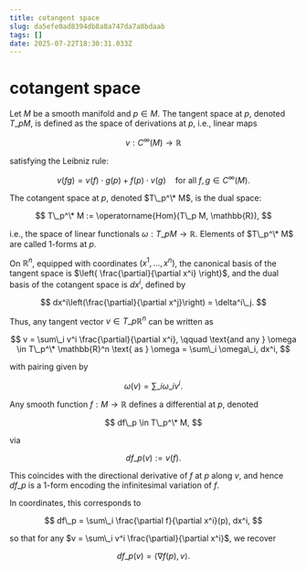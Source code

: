 ```yaml
---
title: cotangent space
slug: da5efe0ad8394db8a8a747da7a8bdaab
tags: []
date: 2025-07-22T18:30:31.033Z
---
```


# cotangent space

Let $M$ be a smooth manifold and $p \in M$. The tangent space at $p$, denoted $T\_p M$, is defined as the space of derivations at $p$, i.e., linear maps

$$
v : C^\infty(M) \to \mathbb{R}
$$

satisfying the Leibniz rule:

$$
v(fg) = v(f)\cdot g(p) + f(p)\cdot v(g) \quad \text{for all } f, g \in C^\infty(M).
$$

The cotangent space at $p$, denoted $T\_p^\* M$, is the dual space:

$$
T\_p^\* M := \operatorname{Hom}(T\_p M, \mathbb{R}),
$$

i.e., the space of linear functionals $\omega : T\_p M \to \mathbb{R}$. Elements of $T\_p^\* M$ are called 1-forms at $p$.

On $\mathbb{R}^n$, equipped with coordinates $(x^1,\dots,x^n)$, the canonical basis of the tangent space is $\left{ \frac{\partial}{\partial x^i} \right}$, and the dual basis of the cotangent space is ${dx^i}$, defined by

$$
dx^i\left(\frac{\partial}{\partial x^j}\right) = \delta^i\_j.
$$

Thus, any tangent vector $v \in T\_p \mathbb{R}^n$ can be written as

$$
v = \sum\_i v^i \frac{\partial}{\partial x^i}, \qquad \text{and any } \omega \in T\_p^\* \mathbb{R}^n \text{ as } \omega = \sum\_i \omega\_i, dx^i,
$$

with pairing given by

$$
\omega(v) = \sum\_i \omega\_i v^i.
$$

Any smooth function $f : M \to \mathbb{R}$ defines a differential at $p$, denoted

$$
df\_p \in T\_p^\* M,
$$

via

$$
df\_p(v) := v(f).
$$

This coincides with the directional derivative of $f$ at $p$ along $v$, and hence $df\_p$ is a 1-form encoding the infinitesimal variation of $f$.

In coordinates, this corresponds to

$$
df\_p = \sum\_i \frac{\partial f}{\partial x^i}(p), dx^i,
$$

so that for any $v = \sum\_i v^i \frac{\partial}{\partial x^i}$, we recover

$$
df\_p(v) = \langle \nabla f(p), v \rangle.
$$
